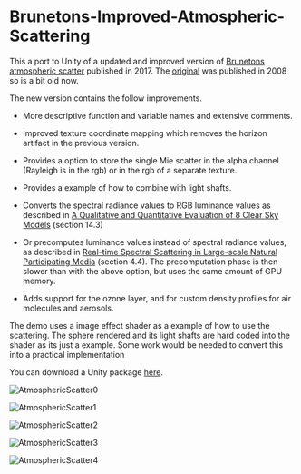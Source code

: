 # Brunetons-Improved-Atmospheric-Scattering

This a port to Unity of a updated and improved version of [Brunetons atmospheric scatter](https://github.com/ebruneton/precomputed_atmospheric_scattering) published in 2017. The [original](https://www.digital-dust.com/single-post/2017/03/24/Brunetons-atmospheric-scattering-in-Unity) was published in  2008 so is a bit old now.

The new version contains the follow improvements.

* More descriptive function and variable names and extensive comments.

* Improved texture coordinate mapping which removes the horizon artifact in the previous version.

* Provides a option to store the single Mie scatter in the alpha channel (Rayleigh is in the rgb) or in the rgb of a separate   texture.

* Provides a example of how to combine with light shafts.

* Converts the spectral radiance values to RGB luminance values as described in [A Qualitative and Quantitative Evaluation of 8 Clear Sky Models](https://arxiv.org/pdf/1612.04336.pdf) (section 14.3)

* Or precomputes luminance values instead of spectral radiance values, as described in [Real-time Spectral Scattering in Large-scale Natural Participating Media](http://www.oskee.wz.cz/stranka/uploads/SCCG10ElekKmoch.pdf) (section 4.4). The precomputation phase is then slower than with the above option, but uses the same amount of GPU memory.

* Adds support for the ozone layer, and for custom density profiles for air molecules and aerosols.

The demo uses a image effect shader as a example of how to use the scattering. The sphere rendered and its light shafts are hard coded into the shader as its just a example. Some work would be needed to convert this into a practical implementation

You can download a Unity package [here](https://app.box.com/s/ac6nkj41vqxo52kpv0m66pbpg4oe571a).

![AtmosphericScatter0](https://static.wixstatic.com/media/1e04d5_d954a2a7602c4522b7d039c6e20dab31~mv2.jpg/v1/fill/w_550,h_550,al_c,q_80,usm_0.66_1.00_0.01/1e04d5_d954a2a7602c4522b7d039c6e20dab31~mv2.jpg)

![AtmosphericScatter1](https://static.wixstatic.com/media/1e04d5_55f45d4bed6f46f88a7943ea21c1fedf~mv2.jpg/v1/fill/w_550,h_550,al_c,q_80,usm_0.66_1.00_0.01/1e04d5_55f45d4bed6f46f88a7943ea21c1fedf~mv2.jpg)

![AtmosphericScatter2](https://static.wixstatic.com/media/1e04d5_41d46d0d10bb4615ab3c20fc78c41d78~mv2.jpg/v1/fill/w_550,h_550,al_c,q_80,usm_0.66_1.00_0.01/1e04d5_41d46d0d10bb4615ab3c20fc78c41d78~mv2.jpg)

![AtmosphericScatter3](https://static.wixstatic.com/media/1e04d5_a55dd5ff3b8b4dceaf90d08d8c070016~mv2.jpg/v1/fill/w_550,h_550,al_c,q_80,usm_0.66_1.00_0.01/1e04d5_a55dd5ff3b8b4dceaf90d08d8c070016~mv2.jpg)

![AtmosphericScatter4](https://static.wixstatic.com/media/1e04d5_9929cc45239145fea0520febf8839284~mv2.jpg/v1/fill/w_550,h_550,al_c,q_80,usm_0.66_1.00_0.01/1e04d5_9929cc45239145fea0520febf8839284~mv2.jpg)
